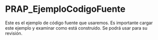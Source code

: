# PRAP_EjemploCodigoFuente
Este es el ejemplo de código fuente que usaremos.
Es importante cargar este ejemplo y examinar como está construido. Se podrá usar para su revisión.

